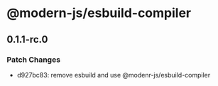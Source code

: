 # @modern-js/esbuild-compiler

## 0.1.1-rc.0
### Patch Changes

- d927bc83: remove esbuild and use @modenr-js/esbuild-compiler
